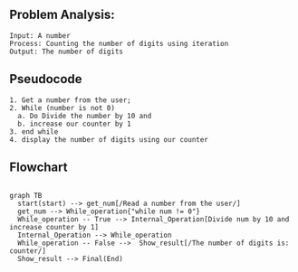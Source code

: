 ## Problem Analysis:
    Input: A number
    Process: Counting the number of digits using iteration
    Output: The number of digits

## Pseudocode
    1. Get a number from the user;
    2. While (number is not 0)
      a. Do Divide the number by 10 and
      b. increase our counter by 1
    3. end while
    4. display the number of digits using our counter

## Flowchart

```mermaid

graph TB
  start(start) --> get_num[/Read a number from the user/]
  get_num --> While_operation{"while num != 0"}
  While_operation -- True --> Internal_Operation[Divide num by 10 and increase counter by 1]
  Internal_Operation --> While_operation
  While_operation -- False -->  Show_result[/The number of digits is: counter/]
  Show_result --> Final(End)
```

